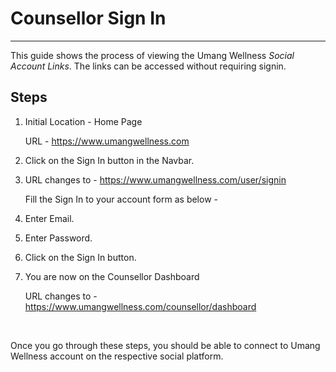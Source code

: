 # Counsellor Sign In

---

This guide shows the process of viewing the Umang Wellness _Social Account Links_.
The links can be accessed without requiring signin.

## Steps

1. Initial Location - Home Page

    URL - https://www.umangwellness.com 

2. Click on the Sign In button in the Navbar.

3. URL changes to - https://www.umangwellness.com/user/signin

    Fill the Sign In to your account form as below -

4. Enter Email.

5. Enter Password.

6. Click on the Sign In button.

7. You are now on the Counsellor Dashboard

    URL changes to - https://www.umangwellness.com/counsellor/dashboard

    <br/>

Once you go through these steps, you should be able to connect to Umang Wellness account on the respective social platform.